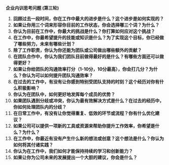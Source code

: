 **企业内训思考问题 (第三轮)**

1. **回顾过去一段时间，你在工作中最大的进步是什么？这个进步是如何实现的？**
2. **如果让你用三个词来形容你目前的工作状态，你会选择哪三个词？为什么？**
3. **你认为目前在工作中，你最大的挑战是什么？你打算如何应对这个挑战？**
4. **在工作中，你最希望提升的技能或知识是什么？为了实现这个目标，你已经做了哪些努力，未来有哪些计划？**
5. **除了工作职责，你认为你还能为团队或公司做出哪些额外的贡献？** 
6. **在团队合作中，你认为我们团队目前做得最好的是什么？有哪些方面还可以做得更好？**
7. **如果让你给团队的沟通效率打分（1-10分，10分最高），你会打几分？为什么？你认为可以如何提升团队沟通效率？**
8. **在过去的工作中，有没有让你感到特别受团队支持的时刻？这个经历对你有什么积极影响？** 
9. **你认为在团队中，如何更好地发挥每个成员的优势？**
10. **如果团队遇到分歧或冲突，你认为最有效解决方式是什么？在过去的经历中，你如何处理团队内的分歧？**
11. **在日常工作中，有没有让你觉得重复、低效的环节或流程？你有什么优化建议？**
12. **如果公司可以提供一项新的工具或资源来帮助你提升工作效率，你希望是什么？为什么？**
13. **在工作中，你最近有没有产生什么新的想法或创意？这个想法是什么？你认为如何将其付诸实践？**
14. **你认为在工作中，我们如何才能保持持续的学习和创新能力？**
15. **如果让你为公司未来的发展提出一个大胆的建议，你会是什么？**